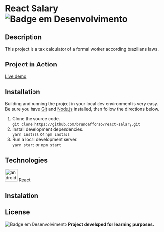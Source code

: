 # React Salary   ![Badge em Desenvolvimento](https://img.shields.io/badge/Status-Finished-green)
## Description
This project is a tax calculator of a formal worker according brazilians laws.

## Project in Action
[Live demo](http://brunoaffonso.com/react-salary)

## Installation
Building and running the project in your local dev environment is very easy. Be sure you have [Git](https://git-scm.com/downloads) and [Node.js](https://nodejs.org/) installed, then follow the directions below.

1. Clone the source code. <br>
	`git clone https://github.com/brunoaffonso/react-salary.git`
2. Install development dependencies. <br>
	`yarn install` or `npm install`
3. Run a local development server. <br>
	`yarn start` or `npm start`

## Technologies
<a href="https://reactjs.org/" target="_blank"> <img src="https://cdn.worldvectorlogo.com/logos/react-2.svg" alt="androidStudio" width="40" height="40"/></a>
React

## Instalation

## License
![Badge em Desenvolvimento](https://img.shields.io/badge/Licence-MIT-green)
**Project developed for learning purposes.**
